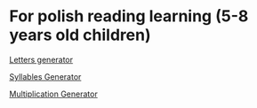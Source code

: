 # For polish reading learning (5-8 years old children)

[Letters generator](https://marcinkonradceglarek.github.io/Doodles/LettersGenerator.html)

[Syllables Generator](https://marcinkonradceglarek.github.io/Doodles/SyllablesGenerator.html)

[Multiplication Generator](https://marcinkonradceglarek.github.io/Doodles/MultiplicationGenerator.html)
